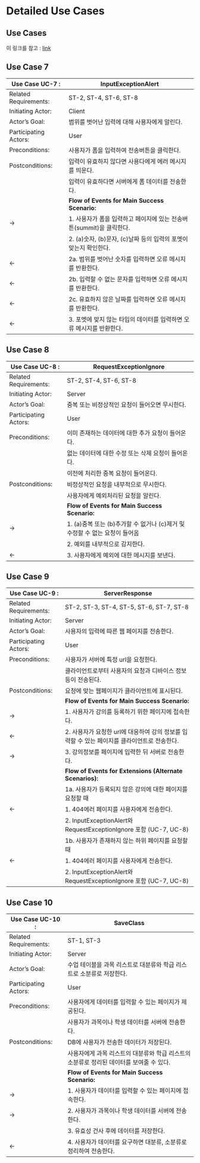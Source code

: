 # Detailed Use Cases

## Use Cases

이 링크를 참고 : [link](/FormCreateUpdate/UseCases.md)

## Use Case 7

Use Case UC-7 :|InputExceptionAlert
--|--
Related Requirements:|ST-2, ST-4, ST-6, ST-8
Initiating Actor:|Client
Actor’s Goal:|범위를 벗어난 입력에 대해 사용자에게 알린다.
Participating Actors:|User
Preconditions:|사용자가 폼을 입력하여 전송버튼을 클릭한다.
Postconditions:|입력이 유효하지 않다면 사용다에게 에러 메시지를 띄운다.
||입력이 유효하다면 서버에게 폼 데이터를 전송한다.
||**Flow of Events for Main Success Scenario:**
→|1. 사용자가 폼을 입력하고 페이지에 있는 전송버튼(summit)을 클릭한다.
||2. (a)숫자, (b)문자, (c)날짜 등의 입력의 포멧이 맞는지 확인한다.
←|2a. 범위를 벗어난 숫자를 입력하면 오류 메시지를 반환한다.
←|2b. 입력할 수 없는 문자를 입력하면 오류 메시지를 반환한다.
←|2c. 유효하지 않은 날짜를 입력하면 오류 메시지를 반환한다.
←|3. 포멧에 맞지 않는 타입의 데이터를 입력하면 오류 메시지를 반환한다.

## Use Case 8

Use Case UC-8 :|RequestExceptionIgnore
--|--
Related Requirements:|ST-2, ST-4, ST-6, ST-8
Initiating Actor:|Server
Actor’s Goal:|중복 또는 비정상적인 요청이 들어오면 무시한다.
Participating Actors:|User
Preconditions:|이미 존재하는 데이터에 대한 추가 요청이 들어온다.
||없는 데이터에 대한 수정 또는 삭제 요청이 들어온다.
||이전에 처리한 중복 요청이 들어온다.
Postconditions:|비정상적인 요청을 내부적으로 무시한다.
||사용자에게 예외처리된 요청을 알린다.
||**Flow of Events for Main Success Scenario:**
→|1. (a)중복 또는 (b)추가할 수 없거나 (c)제거 및 수정할 수 없는 요청이 들어옴
||2. 예외를 내부적으로 감지한다.
←|3. 사용자에게 예외에 대한 메시지를 보낸다.

## Use Case 9

Use Case UC-9 :|ServerResponse
--|--
Related Requirements:|ST-2, ST-3, ST-4, ST-5, ST-6, ST-7, ST-8
Initiating Actor:|Server
Actor’s Goal:|사용자의 입력에 따른 웹 페이지를 전송한다.
Participating Actors:|User
Preconditions:|사용자가 서버에 특정 url을 요청한다.
||클라이언트로부터 사용자의 요청과 디바이스 정보 등이 전송된다.
Postconditions:|요청에 맞는 웹페이지가 클라이언트에 표시된다.
||**Flow of Events for Main Success Scenario:**
→|1. 사용자가 강의를 등록하기 위한 페이지에 접속한다.
←|2. 사용자가 요청한 url에 대응하여 강의 정보를 입력할 수 있는 페이지를 클라이언트로 전송한다.
→|3. 강의정보를 페이지에 입력한 뒤 서버로 전송한다.
||**Flow of Events for Extensions (Alternate Scenarios):**
||1a. 사용자가 등록되지 않은 강의에 대한 페이지를 요청할 때
←|1. 404에러 페이지를 사용자에게 전송한다.
||2. InputExceptionAlert와 RequestExceptionIgnore 포함 (UC-7, UC-8)
||1b. 사용자가 존재하지 않는 하위 페이지를 요청할 때
←|1. 404에러 페이지를 사용자에게 전송한다.
||2. InputExceptionAlert와 RequestExceptionIgnore 포함 (UC-7, UC-8)

## Use Case 10

Use Case UC-10 :|SaveClass
--|--
Related Requirements:|ST-1, ST-3
Initiating Actor:|Server
Actor’s Goal:|수업 테이블을 과목 리스트로 대분류와 학급 리스트로 소분류로 저장한다.
Participating Actors:|User
Preconditions:|사용자에게 데이터를 입력할 수 있는 페이지가 제공된다.
||사용자가 과목이나 학생 데이터를 서버에 전송한다.
Postconditions:|DB에 사용자가 전송한 데이터가 저장된다.
||사용자에게 과목 리스트의 대분류와 학급 리스트의 소분류로 정리된 데이터를 보여줄 수 있다.
||**Flow of Events for Main Success Scenario:**
→|1. 사용자가 데이터를 입력할 수 있는 페이지에 접속한다.
→|2. 사용자가 과목이나 학생 데이터를 서버에 전송한다.
||3. 유효성 건사 후에 데이터를 저장한다.
←|4. 사용자가 데이터를 요구하면 대분류, 소분류로 정리하여 전송한다.
